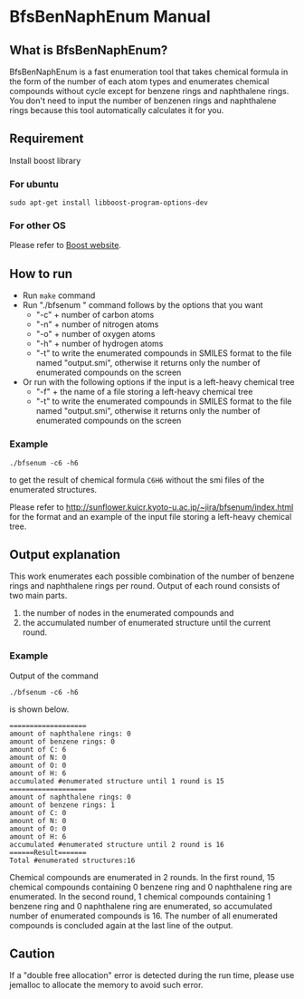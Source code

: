# BfsBenNaphEnum Manual

## What is BfsBenNaphEnum?
BfsBenNaphEnum is a fast enumeration tool that takes chemical formula in the form of the number of each atom types and enumerates chemical compounds without cycle except for benzene rings and naphthalene rings. 
You don't need to input the number of benzenen rings and naphthalene rings because this tool automatically calculates it for you.

## Requirement
Install boost library

### For ubuntu
```
sudo apt-get install libboost-program-options-dev
```
### For other OS
Please refer to [Boost website](https://www.boost.org/).


## How to run 
- Run `make` command
- Run "./bfsenum " command follows by the options that you want
    - "-c" + number of carbon atoms
    - "-n" + number of nitrogen atoms
    - "-o" + number of oxygen atoms
    - "-h" + number of hydrogen atoms
    - "-t" to write the enumerated compounds in SMILES format to the file named "output.smi",
      otherwise it returns only the number of enumerated compounds on the screen
- Or run with the following options if the input is a left-heavy chemical tree
    - "-f" + the name of a file storing a left-heavy chemical tree
    - "-t" to write the enumerated compounds in SMILES format to the file named "output.smi", otherwise it returns only the number of enumerated compounds on the screen

### Example 
```
./bfsenum -c6 -h6
```
to get the result of chemical formula `C6H6` without the smi files of the enumerated structures.

Please refer to http://sunflower.kuicr.kyoto-u.ac.jp/~jira/bfsenum/index.html for the format and an example of the input file storing a left-heavy chemical tree.

## Output explanation
This work enumerates each possible combination of the number of benzene rings and naphthalene rings per round.
Output of each round consists of two main parts. 
1. the number of nodes in the enumerated compounds and 
2. the accumulated number of enumerated structure until the current round. 

### Example
Output of the command 
```
./bfsenum -c6 -h6
```
is shown below.
```
===================
amount of naphthalene rings: 0
amount of benzene rings: 0
amount of C: 6
amount of N: 0
amount of O: 0
amount of H: 6
accumulated #enumerated structure until 1 round is 15
===================
amount of naphthalene rings: 0
amount of benzene rings: 1
amount of C: 0
amount of N: 0
amount of O: 0
amount of H: 6
accumulated #enumerated structure until 2 round is 16
======Result=======
Total #enumerated structures:16
```
Chemical compounds are enumerated in 2 rounds.
In the first round, 15 chemical compounds containing 0 benzene ring and 0 naphthalene ring are enumerated.
In the second round, 1 chemical compounds containing 1 benzene ring and 0 naphthalene ring are enumerated, so accumulated number of enumerated compounds is 16.
The number of all enumerated compounds is concluded again at the last line of the output.

## Caution 
If a "double free allocation" error is detected during the run time, please use jemalloc to allocate the memory to avoid such error.
